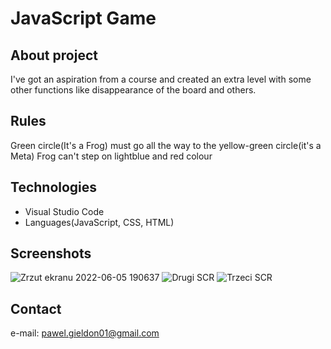 # JavaScript Game

## About project
I've got an aspiration from a course and created an extra level with some other functions like disappearance of the board and others.

## Rules
Green circle(It's a Frog) must go all the way to the yellow-green circle(it's a Meta)
Frog can't step on lightblue and red colour 

## Technologies
* Visual Studio Code
* Languages(JavaScript, CSS, HTML)



## Screenshots
![Zrzut ekranu 2022-06-05 190637](https://user-images.githubusercontent.com/93713186/172061921-9308d245-4872-48a2-a99a-418e877d4e74.png)
![Drugi SCR](https://user-images.githubusercontent.com/93713186/172061966-f210e805-12c7-40f6-af1b-1f664f7ffa94.png)
![Trzeci SCR](https://user-images.githubusercontent.com/93713186/172062005-9f243d46-b704-4fb8-98a0-fc91ea0b2aff.png)


## Contact
e-mail: pawel.gieldon01@gmail.com
